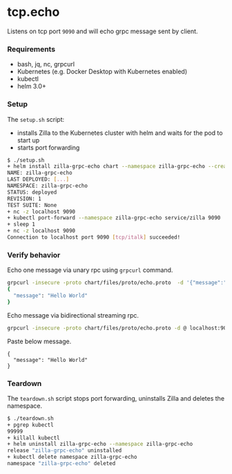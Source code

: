 # tcp.echo

Listens on tcp port `9090` and will echo grpc message sent by client.

### Requirements

- bash, jq, nc, grpcurl
- Kubernetes (e.g. Docker Desktop with Kubernetes enabled)
- kubectl
- helm 3.0+

### Setup

The `setup.sh` script:
- installs Zilla to the Kubernetes cluster with helm and waits for the pod to start up
- starts port forwarding

```bash
$ ./setup.sh
+ helm install zilla-grpc-echo chart --namespace zilla-grpc-echo --create-namespace --wait
NAME: zilla-grpc-echo
LAST DEPLOYED: [...]
NAMESPACE: zilla-grpc-echo
STATUS: deployed
REVISION: 1
TEST SUITE: None
+ nc -z localhost 9090
+ kubectl port-forward --namespace zilla-grpc-echo service/zilla 9090
+ sleep 1
+ nc -z localhost 9090
Connection to localhost port 9090 [tcp/italk] succeeded!
```

### Verify behavior

Echo one message via unary rpc using `grpcurl` command.
```bash
grpcurl -insecure -proto chart/files/proto/echo.proto  -d '{"message":"Hello World"}' localhost:9090 example.EchoService.EchoUnary
{
  "message": "Hello World"
}
```

Echo message via bidirectional streaming rpc.
```bash
grpcurl -insecure -proto chart/files/proto/echo.proto -d @ localhost:9090 example.EchoService.EchoBidiStream
```

Paste below message.

```
{
  "message": "Hello World"
}
```

### Teardown

The `teardown.sh` script stops port forwarding, uninstalls Zilla and deletes the namespace.

```bash
$ ./teardown.sh
+ pgrep kubectl
99999
+ killall kubectl
+ helm uninstall zilla-grpc-echo --namespace zilla-grpc-echo
release "zilla-grpc-echo" uninstalled
+ kubectl delete namespace zilla-grpc-echo
namespace "zilla-grpc-echo" deleted
```
